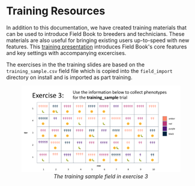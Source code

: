 Training Resources
==================

In addition to this documentation, we have created training materials
that can be used to introduce Field Book to breeders and technicians.
These materials are also useful for bringing existing users up-to-speed
with new features. This [training
presentation](https://docs.google.com/presentation/d/1Milb9mO_LNtLmgo4AQYH7nQ-9E428gGv/edit?usp=sharing&ouid=109819954855460677835&rtpof=true&sd=true)
introduces Field Book's core features and key settings with
accompanying excercises.

The exercises in the the training slides are based on the
`training_sample.csv` field file which is copied into the
`field_import` directory on install and is imported as part training.

<figure align="center" class="image">
  <img src="_static/images/training_field.png" width="1100px"> 
  <figcaption><i>The training sample field in exercise 3</i></figcaption> 
</figure>
